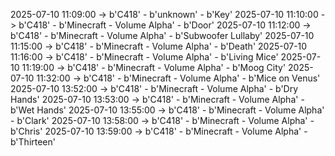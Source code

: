 2025-07-10 11:09:00 -> b'C418' - b'unknown' - b'Key'
2025-07-10 11:10:00 -> b'C418' - b'Minecraft - Volume Alpha' - b'Door'
2025-07-10 11:12:00 -> b'C418' - b'Minecraft - Volume Alpha' - b'Subwoofer Lullaby'
2025-07-10 11:15:00 -> b'C418' - b'Minecraft - Volume Alpha' - b'Death'
2025-07-10 11:16:00 -> b'C418' - b'Minecraft - Volume Alpha' - b'Living Mice'
2025-07-10 11:19:00 -> b'C418' - b'Minecraft - Volume Alpha' - b'Moog City'
2025-07-10 11:32:00 -> b'C418' - b'Minecraft - Volume Alpha' - b'Mice on Venus'
2025-07-10 13:52:00 -> b'C418' - b'Minecraft - Volume Alpha' - b'Dry Hands'
2025-07-10 13:53:00 -> b'C418' - b'Minecraft - Volume Alpha' - b'Wet Hands'
2025-07-10 13:55:00 -> b'C418' - b'Minecraft - Volume Alpha' - b'Clark'
2025-07-10 13:58:00 -> b'C418' - b'Minecraft - Volume Alpha' - b'Chris'
2025-07-10 13:59:00 -> b'C418' - b'Minecraft - Volume Alpha' - b'Thirteen'
